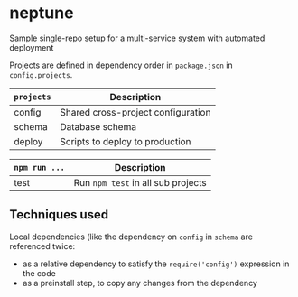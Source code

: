 # neptune
Sample single-repo setup for a multi-service system with automated deployment

Projects are defined in dependency order in `package.json` in `config.projects`.

`projects` | Description
---|---
config | Shared cross-project configuration
schema | Database schema
deploy | Scripts to deploy to production



`npm run ...` | Description
---|---
test | Run `npm test` in all sub projects



## Techniques used

Local dependencies (like the dependency on `config` in `schema` are referenced twice:
* as a relative dependency to satisfy the `require('config')` expression in the code
* as a preinstall step, to copy any changes from the dependency